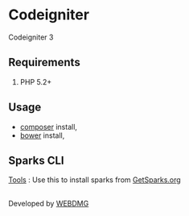 # Codeigniter

Codeigniter 3

## Requirements

1. PHP 5.2+


## Usage

- [composer](https://getcomposer.org) install,
- [bower](http://bower.io) install,

## Sparks CLI
[Tools](https://github.com/kincade71/tools) : Use this to install sparks from [GetSparks.org](http://www.getsparks.org)

##
Developed by [WEBDMG ](http://www.webdmg.com)
